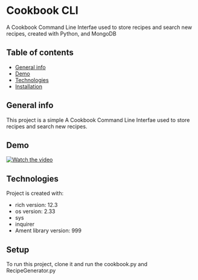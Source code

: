 # Cookbook CLI 
A Cookbook Command Line Interfae used to store recipes and search new recipes, created with Python, and MongoDB

## Table of contents
* [General info](#general-info)
* [Demo](#Demo)
* [Technologies](#technologies)
* [Installation](#installation)

## General info
This project is a simple A Cookbook Command Line Interfae used to store recipes and search new recipes. 

## Demo 
[![Watch the video](https://img.youtube.com/vi/sxY8kw1jBZo/maxresdefault.jpg)](https://youtu.be/sxY8kw1jBZo)

## Technologies
Project is created with:
* rich version: 12.3
* os version: 2.33
* sys
* inquirer
* Ament library version: 999
	
## Setup
To run this project, clone it and run the cookbook.py and RecipeGenerator.py 


